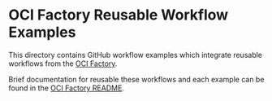 # OCI Factory Reusable Workflow Examples

This directory contains GitHub workflow examples which integrate reusable workflows
from the [OCI Factory](https://github.com/canonical/oci-factory).

Brief documentation for reusable these workflows and each example can be found in the
[OCI Factory README](https://github.com/canonical/oci-factory/blob/main/README.md).
